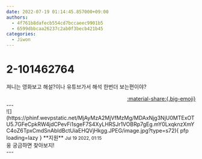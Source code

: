 ```yaml
---
date: 2022-07-19 01:14:45.857000+09:00
authors:
  - 4f761b8dafecb554cd7bccaeec9901b5
  - 6599dbbcaa26237c2ab0f3becb421b45
categories:
  - Jiwon
---
```


# 2-101462764

<div class="post-container" markdown="1">
<div class="content-container md-sidebar__scrollwrap" markdown="1">

져니는 영화보고 해설?이나 유튜브가서 해석 한번더 보는편이야?

</div>
</div>

<div style="text-align: right;" markdown="1">
<a href="https://weverse.io/fromis9/fanpost/2-101462764" style="text-align: right;">:material-share:{.big-emoji}</a>
</div>
---

<div class="comments-container md-sidebar__scrollwrap" markdown="1">
<div class="comment" markdown="1">
<div class='id-container' markdown="1">
![](https://phinf.wevpstatic.net/MjAyMzA2MjVfMzMg/MDAxNjg3NjU0MTExOTU5.7GFeCpkRW4jdCPevFi1sgeF7S4XyLHRSJr1VOBRp7gEg.mY0LxqknzXmYC4oZ6TpxCmdSnAbldBctUiaEHQVjHkgg.JPEG/image.jpg?type=s72){ pfp loading=lazy }
**<span class="artist">지원</span>** <small>Jul 19 2022, 01:15</small><br>
</div>
<div class='comment-body' markdown="1">
웅 궁금하면 찾아보지!
</div>
</div>
</div>
---
